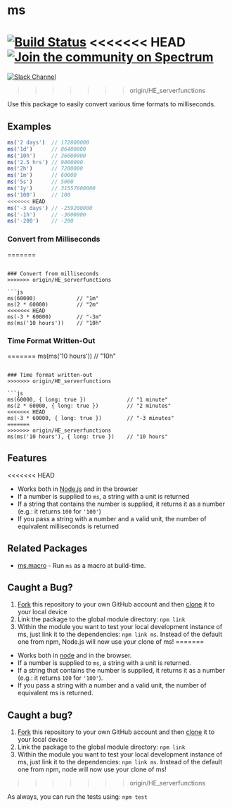 # ms

[![Build Status](https://travis-ci.org/zeit/ms.svg?branch=master)](https://travis-ci.org/zeit/ms)
<<<<<<< HEAD
[![Join the community on Spectrum](https://withspectrum.github.io/badge/badge.svg)](https://spectrum.chat/zeit)
=======
[![Slack Channel](http://zeit-slackin.now.sh/badge.svg)](https://zeit.chat/)
>>>>>>> origin/HE_serverfunctions

Use this package to easily convert various time formats to milliseconds.

## Examples

```js
ms('2 days')  // 172800000
ms('1d')      // 86400000
ms('10h')     // 36000000
ms('2.5 hrs') // 9000000
ms('2h')      // 7200000
ms('1m')      // 60000
ms('5s')      // 5000
ms('1y')      // 31557600000
ms('100')     // 100
<<<<<<< HEAD
ms('-3 days') // -259200000
ms('-1h')     // -3600000
ms('-200')    // -200
```

### Convert from Milliseconds
=======
```

### Convert from milliseconds
>>>>>>> origin/HE_serverfunctions

```js
ms(60000)             // "1m"
ms(2 * 60000)         // "2m"
<<<<<<< HEAD
ms(-3 * 60000)        // "-3m"
ms(ms('10 hours'))    // "10h"
```

### Time Format Written-Out
=======
ms(ms('10 hours'))    // "10h"
```

### Time format written-out
>>>>>>> origin/HE_serverfunctions

```js
ms(60000, { long: true })             // "1 minute"
ms(2 * 60000, { long: true })         // "2 minutes"
<<<<<<< HEAD
ms(-3 * 60000, { long: true })        // "-3 minutes"
=======
>>>>>>> origin/HE_serverfunctions
ms(ms('10 hours'), { long: true })    // "10 hours"
```

## Features

<<<<<<< HEAD
- Works both in [Node.js](https://nodejs.org) and in the browser
- If a number is supplied to `ms`, a string with a unit is returned
- If a string that contains the number is supplied, it returns it as a number (e.g.: it returns `100` for `'100'`)
- If you pass a string with a number and a valid unit, the number of equivalent milliseconds is returned

## Related Packages

- [ms.macro](https://github.com/knpwrs/ms.macro) - Run `ms` as a macro at build-time.

## Caught a Bug?

1. [Fork](https://help.github.com/articles/fork-a-repo/) this repository to your own GitHub account and then [clone](https://help.github.com/articles/cloning-a-repository/) it to your local device
2. Link the package to the global module directory: `npm link`
3. Within the module you want to test your local development instance of ms, just link it to the dependencies: `npm link ms`. Instead of the default one from npm, Node.js will now use your clone of ms!
=======
- Works both in [node](https://nodejs.org) and in the browser.
- If a number is supplied to `ms`, a string with a unit is returned.
- If a string that contains the number is supplied, it returns it as a number (e.g.: it returns `100` for `'100'`).
- If you pass a string with a number and a valid unit, the number of equivalent ms is returned.

## Caught a bug?

1. [Fork](https://help.github.com/articles/fork-a-repo/) this repository to your own GitHub account and then [clone](https://help.github.com/articles/cloning-a-repository/) it to your local device
2. Link the package to the global module directory: `npm link`
3. Within the module you want to test your local development instance of ms, just link it to the dependencies: `npm link ms`. Instead of the default one from npm, node will now use your clone of ms!
>>>>>>> origin/HE_serverfunctions

As always, you can run the tests using: `npm test`
